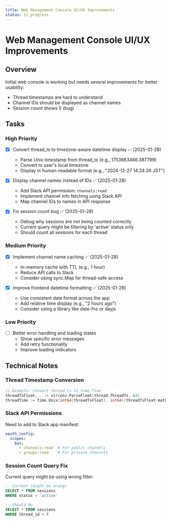 ```yaml
---
title: Web Management Console UI/UX Improvements
status: in_progress
---
```


# Web Management Console UI/UX Improvements

## Overview

Initial web console is working but needs several improvements for better usability:
- Thread timestamps are hard to understand
- Channel IDs should be displayed as channel names
- Session count shows 0 (bug)

## Tasks

### High Priority

- [x] Convert thread_ts to timezone-aware datetime display ✅ (2025-01-28)
  - Parse Unix timestamp from thread_ts (e.g., 1753663466.387799)
  - Convert to user's local timezone
  - Display in human-readable format (e.g., "2024-12-27 14:24:26 JST")

- [x] Display channel names instead of IDs ✅ (2025-01-28)
  - Add Slack API permission: `channels:read`
  - Implement channel info fetching using Slack API
  - Map channel IDs to names in API response

- [x] Fix session count bug ✅ (2025-01-28)
  - Debug why sessions are not being counted correctly
  - Current query might be filtering by 'active' status only
  - Should count all sessions for each thread

### Medium Priority

- [x] Implement channel name caching ✅ (2025-01-28)
  - In-memory cache with TTL (e.g., 1 hour)
  - Reduce API calls to Slack
  - Consider using sync.Map for thread-safe access

- [x] Improve frontend datetime formatting ✅ (2025-01-28)
  - Use consistent date format across the app
  - Add relative time display (e.g., "2 hours ago")
  - Consider using a library like date-fns or dayjs

### Low Priority

- [ ] Better error handling and loading states
  - Show specific error messages
  - Add retry functionality
  - Improve loading indicators

## Technical Notes

### Thread Timestamp Conversion
```go
// Example: Convert thread_ts to time.Time
threadTsFloat, _ := strconv.ParseFloat(thread.ThreadTs, 64)
threadTime := time.Unix(int64(threadTsFloat), int64((threadTsFloat-math.Floor(threadTsFloat))*1e9))
```

### Slack API Permissions
Need to add to Slack app manifest:
```yaml
oauth_config:
  scopes:
    bot:
      - channels:read  # For public channels
      - groups:read    # For private channels
```

### Session Count Query Fix
Current query might be using wrong filter:
```sql
-- Current (might be wrong)
SELECT * FROM sessions
WHERE status = 'active'

-- Should be
SELECT * FROM sessions
WHERE thread_id = ?
```